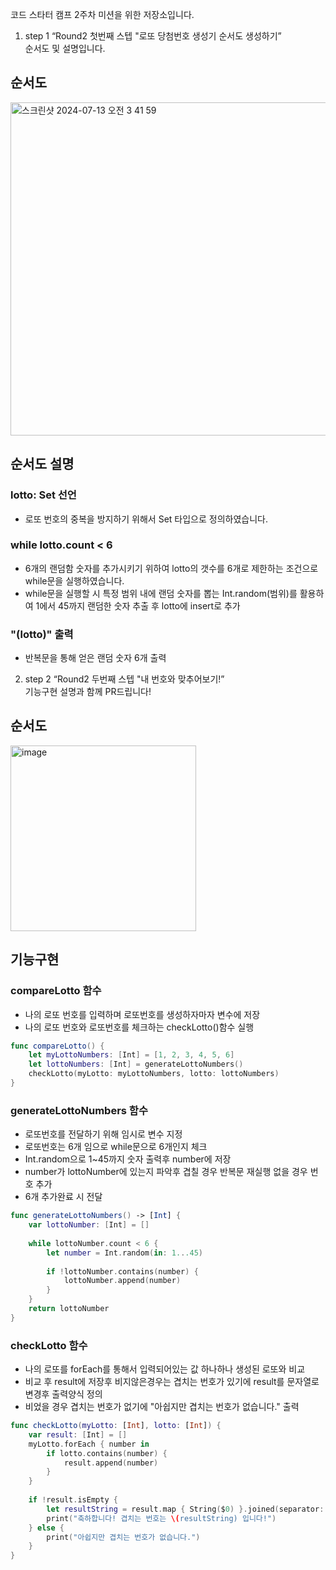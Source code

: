 코드 스타터 캠프 2주차 미션을 위한 저장소입니다.

1. step 1
“Round2 첫번째 스텝 "로또 당첨번호 생성기 순서도 생성하기”\
순서도 및 설명입니다.

## 순서도
<img width="533" alt="스크린샷 2024-07-13 오전 3 41 59" src="https://github.com/user-attachments/assets/62a5a5c6-4b7c-4ad8-b32f-d11e0a9f486f">

## 순서도 설명
### lotto: Set<Int> 선언
- 로또 번호의 중복을 방지하기 위해서 Set 타입으로 정의하였습니다.

### while lotto.count < 6
- 6개의 랜덤함 숫자를 추가시키기 위하여 lotto의 갯수를 6개로 제한하는 조건으로 while문을 실행하였습니다.
- while문을 실행할 시 특정 범위 내에 랜덤 숫자를 뽑는 Int.random(범위)를 활용하여 1에서 45까지 랜덤한 숫자 추출 후 lotto에 insert로 추가

### "\(lotto)" 출력
- 반복문을 통해 얻은 랜덤 숫자 6개 출력

2. step 2 
“Round2 두번째 스텝 "내 번호와 맞추어보기!” \
기능구현 설명과 함께 PR드립니다!

## 순서도
<img width="297" alt="image" src="https://github.com/user-attachments/assets/2f39afc1-9132-4a38-9cbb-2c12a2f8a6d9">

## 기능구현
### compareLotto 함수
- 나의 로또 번호를 입력하며 로또번호를 생성하자마자 변수에 저장
- 나의 로또 번호와 로또번호를 체크하는 checkLotto()함수 실행
```swift
func compareLotto() {
    let myLottoNumbers: [Int] = [1, 2, 3, 4, 5, 6]
    let lottoNumbers: [Int] = generateLottoNumbers()
    checkLotto(myLotto: myLottoNumbers, lotto: lottoNumbers)
}
```

### generateLottoNumbers 함수
- 로또번호를 전달하기 위해 임시로 변수 지정
- 로또번호는 6개 임으로 while문으로 6개인지 체크
- Int.random으로 1~45까지 숫자 출력후 number에 저장
- number가 lottoNumber에 있는지 파악후 겹칠 경우 반복문 재실행 없을 경우 번호 추가
- 6개 추가완료 시 전달
```swift
func generateLottoNumbers() -> [Int] {
    var lottoNumber: [Int] = []
    
    while lottoNumber.count < 6 {
        let number = Int.random(in: 1...45)
        
        if !lottoNumber.contains(number) {
            lottoNumber.append(number)
        }
    }
    return lottoNumber
}

```
### checkLotto 함수
- 나의 로또를 forEach를 통해서 입력되어있는 값 하나하나 생성된 로또와 비교
- 비교 후 result에 저장후 비지않은경우는 겹치는 번호가 있기에 result를 문자열로 변경후 출력양식 정의
- 비었을 경우 겹치는 번호가 없기에 "아쉽지만 겹치는 번호가 없습니다." 출력
```swift
func checkLotto(myLotto: [Int], lotto: [Int]) {
    var result: [Int] = []
    myLotto.forEach { number in
        if lotto.contains(number) {
            result.append(number)
        }
    }
    
    if !result.isEmpty {
        let resultString = result.map { String($0) }.joined(separator: ", ")
        print("축하합니다! 겹치는 번호는 \(resultString) 입니다!")
    } else {
        print("아쉽지만 겹치는 번호가 없습니다.")
    }
}
```


